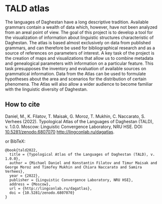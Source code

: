 # TALD atlas

The languages of Daghestan have a long descriptive tradition. Available grammars contain a wealth of data which, however, have not been analyzed from an areal point of view. The goal of this project is to develop a tool for the visualization of information about linguistic structures characteristic of Daghestan. The atlas is based almost exclusively on data from published grammars, and can therefore be used for bibliographical research and as a source of references on parameters of interest. A key task of the project is the creation of maps and visualizations that allow us to combine metadata and genealogical parameters with information on a particular feature. This task presupposes the inventory and evaluation of available sources on grammatical information. Data from the Atlas can be used to formulate hypotheses about the area and scenarios for the distribution of certain phenomena. The Atlas will also allow a wider audience to become familiar with the linguistic diversity of Daghestan.

## How to cite

Daniel, M., K. Filatov, T. Maisak, G. Moroz, T. Mukhin, C. Naccarato, S. Verhees (2022). Typological Atlas of the Languages of Daghestan (TALD), v. 1.0.0. Moscow: Linguistic Convergence Laboratory, NRU HSE. DOI: [10.5281/zenodo.6807070](https://doi.org/10.5281/zenodo.6807070) http://lingconlab.ru/dagatlas.

or BibTeX:

```
@book{tald2022,
  title = {Typological Atlas of the Languages of Daghestan (TALD), v. 1.0.0},
  author = {Michael Daniel and Konstantin Filatov and Timur Maisak and George Moroz and Timofey Mukhin and Chiara Naccarato and Samira Verhees},
  year = {2022},
  publisher = {Linguistic Convergence Laboratory, NRU HSE},
  address = {Moscow},
  url = {http://lingconlab.ru/dagatlas},
  doi = {10.5281/zenodo.6807070}
}
```
